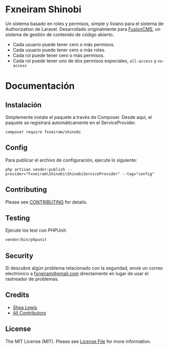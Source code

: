 # Fxneiram Shinobi

Un sistema basado en roles y permisos, simple y liviano para el sistema de Authorization de Laravel. Desarrollado originalmente para [FusionCMS](https://github.com/fusioncms/fusioncms), un sistema de gestión de contenido de código abierto.

- Cada usuario puede tener cero o más permisos.
- Cada usuario puede tener cero o más roles.
- Cada rol puede tener cero o más permisos.
- Cada rol puede tener uno de dos permisos especiales, `all-access` y `no-access`

# Documentación

## Instalación
Simplemente instale el paquete a través de Composer. Desde aquí, el paquete se registrará automáticamente en el ServiceProvider.

```
composer require fxneiram/shinobi
```

## Config
Para publicar el archivo de configuración, ejecute lo siguiente:

```
php artisan vendor:publish --provider="Fxneiram\Shinobi\ShinobiServiceProvider" --tag="config"
```

## Contributing
Please see [CONTRIBUTING](CONTRIBUTING.md) for details.

## Testing
Ejecute los test con PHPUnit:

```bash
vendor/bin/phpunit
```

## Security
Si descubre algún problema relacionado con la seguridad, envíe un correo electrónico a fxneiram@gmail.com directamente en lugar de usar el rastreador de problemas.

## Credits
- [Shea Lewis](https://github.com/kaidesu)
- [All Contributors](../../contributors)

## License
The MIT License (MIT). Please see [License File](LICENSE.md) for more information.
